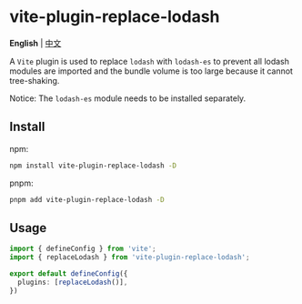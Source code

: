 # vite-plugin-replace-lodash

**English** | [中文](./README.zh_CN.md)

A `Vite` plugin is used to replace `lodash` with `lodash-es` to prevent all lodash modules are imported and the bundle volume is too large because it cannot tree-shaking.

Notice: The `lodash-es` module needs to be installed separately.

## Install

npm:

```bash
npm install vite-plugin-replace-lodash -D
```

pnpm:

```bash
pnpm add vite-plugin-replace-lodash -D
```

## Usage

```typescript
import { defineConfig } from 'vite';
import { replaceLodash } from 'vite-plugin-replace-lodash';

export default defineConfig({
  plugins: [replaceLodash()],
})
```